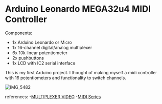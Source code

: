 # Arduino Leonardo MEGA32u4 MIDI Controller

Components:

- 1x Arduino Leonardo or Micro
- 1x 16-channel digital/analog multiplexer
- 6x 10k linear potentiometer
- 2x pushbuttons
- 1x LCD with IC2 serial interface



This is my first Arduino project. I thought of making myself a midi controller with 16 potentiometers and functionality to switch channels. 


   
![IMG_5482](https://github.com/MarLaslo/midi_arduino/assets/168294377/e29d955b-9310-4838-b63a-c4386f237839)


references:
-[MULTIPLEXER VIDEO](https://www.youtube.com/watch?v=OgaeEiHemU4)
-[MIDI Series](https://www.youtube.com/watch?v=0L7WAMFWSgY&list=PL4_gPbvyebyH2xfPXePHtx8gK5zPBrVkg)
